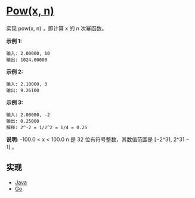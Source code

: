 # [Pow(x, n)](https://leetcode-cn.com/problems/powx-n/description/)

实现 pow(x, n) ，即计算 x 的 n 次幂函数。

**示例 1:**

```
输入: 2.00000, 10
输出: 1024.00000
```

**示例 2:**

```
输入: 2.10000, 3
输出: 9.26100
```

**示例 3:**

```
输入: 2.00000, -2
输出: 0.25000
解释: 2^-2 = 1/2^2 = 1/4 = 0.25
```

**说明:**
-100.0 < x < 100.0
n 是 32 位有符号整数，其数值范围是 [−2^31, 2^31 − 1] 。

## 实现

- [Java](https://github.com/pojozhang/playground/blob/master/solutions/java/src/main/java/playground/algorithm/Pow.java)
- [Go](https://github.com/pojozhang/playground/blob/master/solutions/go/src/playground/algorithm/pow.go)
